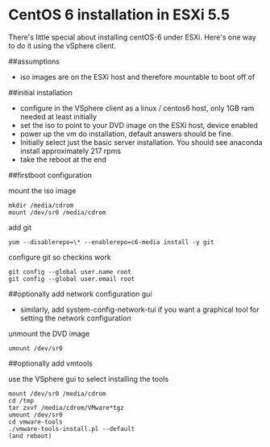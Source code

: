# CentOS 6 installation in ESXi 5.5

There's little special about installing centOS-6 under ESXi. Here's one way to do it using the vSphere client.


##assumptions

* iso images are on the ESXi host and therefore mountable to boot off of

##initial installation

* configure in the VSphere client as a linux / centos6 host, only 1GB ram needed at least initially
* set the iso to point to your DVD image on the ESXi host, device enabled
* power up the vm do installation, default answers should be fine.
* Initially select just the basic server installation. You should see anaconda install approximately 217 rpms
* take the reboot at the end

##firstboot configuration

mount the iso image

    mkdir /media/cdrom
    mount /dev/sr0 /media/cdrom

add git

    yum --disablerepo=\* --enablerepo=c6-media install -y git

configure git so checkins work

    git config --global user.name root
    git config --global user.email root 

##optionally add network configuration gui

* similarly, add system-config-network-tui if you want a graphical tool for setting the network configuration

unmount the DVD image

    umount /dev/sr0

##optionally add vmtools

use the VSphere gui to select installing the tools

    mount /dev/sr0 /media/cdrom
    cd /tmp
    tar zxvf /media/cdrom/VMware*tgz
    umount /dev/sr0
    cd vmware-tools
    ./vmware-tools-install.pl --default
    (and reboot)